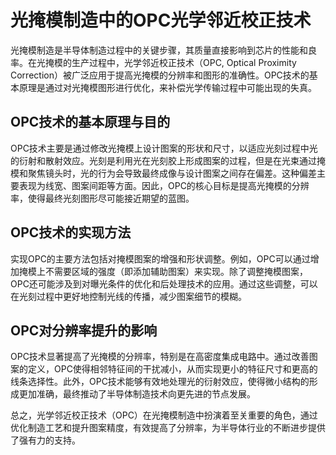 # 光掩模制造中的OPC光学邻近校正技术

光掩模制造是半导体制造过程中的关键步骤，其质量直接影响到芯片的性能和良率。在光掩模的生产过程中，光学邻近校正技术（OPC, Optical Proximity Correction）被广泛应用于提高光掩模的分辨率和图形的准确性。OPC技术的基本原理是通过对光掩模图形进行优化，来补偿光学传输过程中可能出现的失真。

## OPC技术的基本原理与目的

OPC技术主要是通过修改光掩模上设计图案的形状和尺寸，以适应光刻过程中光的衍射和散射效应。光刻是利用光在光刻胶上形成图案的过程，但是在光束通过掩模和聚焦镜头时，光的行为会导致最终成像与设计图案之间存在偏差。这种偏差主要表现为线宽、图案间距等方面。因此，OPC的核心目标是提高光掩模的分辨率，使得最终光刻图形尽可能接近期望的蓝图。

## OPC技术的实现方法

实现OPC的主要方法包括对掩模图案的增强和形状调整。例如，OPC可以通过增加掩模上不需要区域的强度（即添加辅助图案）来实现。除了调整掩模图案，OPC还可能涉及到对曝光条件的优化和后处理技术的应用。通过这些调整，可以在光刻过程中更好地控制光线的传播，减少图案细节的模糊。

## OPC对分辨率提升的影响

OPC技术显著提高了光掩模的分辨率，特别是在高密度集成电路中。通过改善图案的定义，OPC使得相邻特征间的干扰减小，从而实现更小的特征尺寸和更高的线条选择性。此外，OPC技术能够有效地处理光的衍射效应，使得微小结构的形成更加准确，最终推动了半导体制造技术向更先进的节点发展。

总之，光学邻近校正技术（OPC）在光掩模制造中扮演着至关重要的角色，通过优化制造工艺和提升图案精度，有效提高了分辨率，为半导体行业的不断进步提供了强有力的支持。